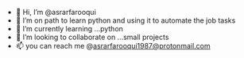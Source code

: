- 👋 Hi, I’m @asrarfarooqui
- 👀 I’m on path to learn python and using it to automate the job tasks
- 🌱 I’m currently learning ...python
- 💞️ I’m looking to collaborate on ...small projects
- 📫 you can reach me @asrarfarooqui1987@protonmail.com

<!---
asrarfarooqui/asrarfarooqui is a ✨ special ✨ repository because its `README.md` (this file) appears on your GitHub profile.
You can click the Preview link to take a look at your changes.
--->
